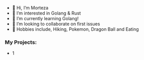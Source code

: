 - 👋 Hi, I’m Morteza
- 👀 I’m interested in Golang & Rust
- 🌱 I’m currently learning Golang!
- 💞️ I’m looking to collaborate on first issues
- 🙉 Hobbies include, Hiking, Pokemon, Dragon Ball and Eating
<!---
EinDevelop/EinDevelop is a ✨ special ✨ repository because its `README.md` (this file) appears on your GitHub profile.
You ....can click the Preview link to take a look at your changes.
--->

### My Projects:
- 1
